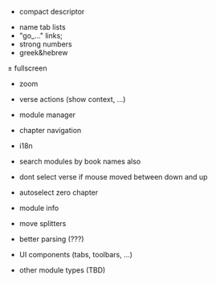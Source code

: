 + compact descriptor
- name tab lists
- "go_..." links;
- strong numbers
- greek&hebrew

± fullscreen
- zoom
- verse actions (show context, ...)
- module manager
- chapter navigation
- i18n
- search modules by book names also
- dont select verse if mouse moved between down and up
- autoselect zero chapter
- module info
- move splitters
- better parsing (???)

- UI components (tabs, toolbars, ...)

- other module types (TBD)